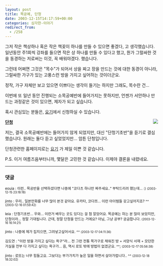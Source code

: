 ```yaml
---
layout: post
title: 목공예, 단청
date: 2003-12-15T14:17:59+00:00
categories: 심각한-이야기
redirect_from:
  - /258
---
```


그저 작은 책상하나 혹은 작은 책꽂이 하나를 만들 수 있으면 좋겠다, 고 생각했습니다. 일년동안 주1회씩 강좌를 들으면 작은 상 하나를 만들 수 있다고 했고, 뭔가 그럴싸한 것을 동경하는 저로써는 이것, 꼭 배워야겠다. 했습니다.

그런데 어쩌면 그것은 "목수"가 되어서 상을 짜고 장을 만드는 것에 대한 동경이 아니라, 그럴싸한 가구가 있는 고풍스런 방을 가지고 싶어하는 것이더군요.

정작, 가구 자체만 보고 있으면 이쁘다는 생각이 들기는 하지만 그래도, 목수란 건...

이번에 또 일년 동안 진행되는 소목공예반에 들어가지는 못하지만, 언젠가 서안하나 만드는 과정같은 것이 있으면, 제자가 되고 싶습니다.

혹시 관심있는 분들은, <a href="http://www.fpcp.or.kr" target="bb">요기</a>에서 신청하실 수 있습니다.

<img src="http://compassion.buddhism.org/main6/image/B01-jpg951.Rl-e22001_2.jpg" align="right" /><u><b>단청</b></u>

저는, 결국 소목공예반에는 들어가지 않게 되었지만, 대신 "단청기초반"을 듣기로 결심했습니다. 원래는 둘다 듣고 싶었었지만... 암튼 단청입니다.

단청관련한 홈페이지로는 <a href="http://ihelles.com/dc/" target="bb">요기</a> 가 제일 이쁜 것 같습니다.

P.S. 이거 여름즈음부터니까, 몇달은 고민한 것 같습니다. 이제야 결론을 내렸네요.

* * *

### 댓글



<!--- cmt:541 --->
<!--- mail: --->
<!--- parent:0 --->

<small class=comment>eouia : 이런.. 목공반을 선택하셨다면 나중에 "코다츠 하나만 짜주세요.." 부탁드리려 했는데... :) <small>(2003-12-15 23:18:18)</small></small>


<!--- cmt:542 --->
<!--- mail: --->
<!--- parent:0 --->

<small class=comment>jinto : 우리.. 일본만화를 너무 많이 본것 같아요. 유카타, 코다쯔... 이런 아이템들 갖고싶어지죠? ^^ <small>(2003-12-16 01:59:42)</small></small>


<!--- cmt:543 --->
<!--- mail: --->
<!--- parent:0 --->

<small class=comment>leia : 단청기초반... 우와... 이런거 배우는 곳도 있다는 걸 첨 알았어요. 목공예는 하는 분 많이 보았지만, 단청이라... 정말 기대됩니다. 근데, 정말 단청을 만드는 거에요? 아님, 그냥 공부? 궁금합니다. <small>(2003-12-16 16:14:21)</small></small>


<!--- cmt:544 --->
<!--- mail: --->
<!--- parent:0 --->

<small class=comment>jinto : 나중에 제가 집지으면, 그려넣고싶어서요. ^^ <small>(2003-12-17 04:11:36)</small></small>


<!--- cmt:545 --->
<!--- mail: --->
<!--- parent:0 --->

<small class=comment>김도연 : "이런 방을 가지고 싶다는 욕구"라... 전 그런 전통 목가구로 채워진 방 + 서양식 서재 + 모던한 거실을 전부 다 가지고 싶다는 욕구가... 음, 역시 로또 밖에 방법이 없겠군요. ^^; <small>(2003-12-17 05:56:38)</small></small>


<!--- cmt:546 --->
<!--- mail: --->
<!--- parent:0 --->

<small class=comment>jinto : 로또는 너무 힘들고요. 그보다는 부가가치가 높은 일을 하면서 살아가렵니다.. ^^ <small>(2003-12-18 18:32:02)</small></small>

